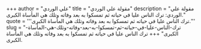 +++
author = "علي الوردي"
title = "مقولة علي الوردي"
description = "مقولة علي الوردي: ترك الناس عليا في حياته ثم تمسكوا به بعد وفاته وتلك هي المأساة الكبرى."
quote = '''ترك الناس عليا في حياته ثم تمسكوا به بعد وفاته وتلك هي المأساة الكبرى.''' 
slug = "ترك-الناس-عليا-في-حياته-ثم-تمسكوا-به-بعد-وفاته-وتلك-هي-المأساة-الكبرى"
+++
ترك الناس عليا في حياته ثم تمسكوا به بعد وفاته وتلك هي المأساة الكبرى.
